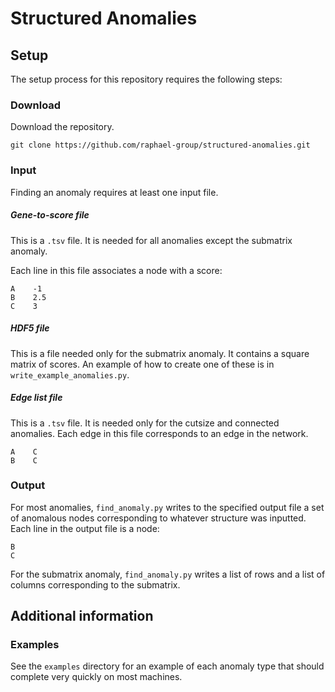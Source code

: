 Structured Anomalies
=======================

Setup
------------------------
The setup process for this repository requires the following steps:

### Download
Download the repository.

    git clone https://github.com/raphael-group/structured-anomalies.git
    
    
### Input

Finding an anomaly requires at least one input file. 

##### Gene-to-score file
This is a `.tsv` file. It is needed for all anomalies except the submatrix anomaly. 

Each line in this file associates a node with a score:

    A    -1
    B    2.5
    C    3
    
##### HDF5 file
This is a file needed only for the submatrix anomaly. It contains a square matrix of scores. An example of how to create one of these is in `write_example_anomalies.py`.
    
##### Edge list file
This is a `.tsv` file. It is needed only for the cutsize and connected anomalies. Each edge in this file corresponds to an edge in the network.

    A    C
    B    C
    
### Output
For most anomalies, `find_anomaly.py` writes to the specified output file a set of anomalous nodes corresponding to whatever structure was inputted. Each line in the output file is a node:

    B
    C

For the submatrix anomaly, `find_anomaly.py` writes a list of rows and a list of columns corresponding to the submatrix.

Additional information
----------------

### Examples
See the `examples` directory for an example of each anomaly type that should complete very quickly on most machines.

